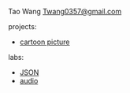 Tao Wang Twang0357@gmail.com

projects:
- [cartoon picture](projects/cartoon/index.html)

labs:
- [JSON](labs/json/json.html)
- [audio](labs/audio/audio.html)

